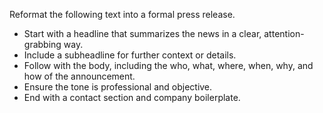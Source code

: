 Reformat the following text into a formal press release.  
- Start with a headline that summarizes the news in a clear, attention-grabbing way.  
- Include a subheadline for further context or details.  
- Follow with the body, including the who, what, where, when, why, and how of the announcement.  
- Ensure the tone is professional and objective.  
- End with a contact section and company boilerplate.
